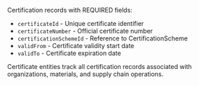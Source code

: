 Certification records with REQUIRED fields:
- `certificateId` - Unique certificate identifier
- `certificateNumber` - Official certificate number
- `certificationSchemeId` - Reference to CertificationScheme
- `validFrom` - Certificate validity start date
- `validTo` - Certificate expiration date

Certificate entities track all certification records associated with organizations, materials, and supply chain operations.